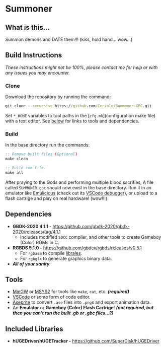 # Summoner

## What is this...

Summon demons and DATE them!!! (kiss, hold hand... wow...)

## Build Instructions

*These instructions might not be 100%, please contact me for help or with any issues you may encounter.*

### Clone
Download the repository by running the command:
```bat
git clone --recursive https://github.com/Ceriole/Summoner-GBC.git
```

Set `*_HOME` variables to tool paths in the [`cfg.mk`](configuration make file) with a text editor. See [below](#requirements) for links to tools and dependencies.

### Build
In the base directory run the commands:

```bat
:: Remove built files (Optional)
make clean

:: Build rom file.
make all
```

After praying to the Gods and performing multiple blood sacrifies, A file called `SUMMONER.gbc` should now exist in the base directory. Run it in an emulator like [Emulicious](https://emulicious.net/) (check out its [VSCode debugger](https://marketplace.visualstudio.com/items?itemName=emulicious.emulicious-debugger)), or upload to a flash cartrige and play on real hardware! (wow!!!)

## Dependencies
- **GBDK-2020 4.1.1 -** https://github.com/gbdk-2020/gbdk-2020/releases/tag/4.1.1
    - Includes modified `SDCC` compiler, and other tools to create Gameboy (Color) ROMs in C.
- **RGBDS 5.1.0 -** https://github.com/gbdev/rgbds/releases/v0.5.1
    - For `rgbasm` to compile [libraies](lib).
    - For `rgbgfx` to generate graphics binary data.
- ***All of your sanity***
## Tools
- [MinGW](https://sourceforge.net/projects/mingw/) or [MSYS2](https://www.msys2.org/) for tools like `make`, `cat`, etc. ***(required)***
- [VSCode](https://code.visualstudio.com/) or some form of code editor.
- [Aseprite](https://www.aseprite.org/) to convert `.ase` files into `.png`s and export animation data.
- An **Emulator** or **Gameboy (Color) Flash Cartrige**! ***(not required, but then you can't run the built .gb or .gbc files...?)***
## Included Libraries
- **hUGEDriver/hUGETracker -** https://github.com/SuperDisk/hUGEDriver